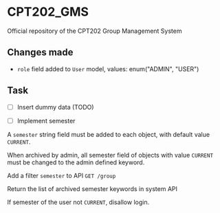 # CPT202_GMS
Official repository of the CPT202 Group Management System

## Changes made

* `role` field added to `User` model, values: enum("ADMIN", "USER")

## Task

- [ ] Insert dummy data (TODO)

- [ ] Implement semester

A `semester` string field must be added to each object, with default value `CURRENT`. 

When archived by admin, all semester field of objects with value `CURRENT` must be changed to the admin defined keyword. 

Add a filter `semester` to API `GET /group`

Return the list of archived semester keywords in system API

If semester of the user not `CURRENT`, disallow login. 
